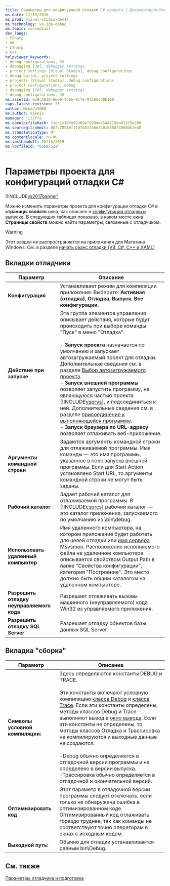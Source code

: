 ```yaml
---
title: Параметры для конфигураций отладки C# проекта | Документация Майкрософт
ms.date: 11/15/2016
ms.prod: visual-studio-dev14
ms.technology: vs-ide-debug
ms.topic: conceptual
dev_langs:
- FSharp
- VB
- CSharp
- C++
helpviewer_keywords:
- debug configurations, C#
- debugging [J#], debugger settings
- project settings [Visual Studio], debug configurations
- debug builds, project settings
- projects [Visual Studio], debug configurations
- project configurations, debug
- debugging [C#], debugger settings
- debug configurations, J#
ms.assetid: e30ca810-66e9-4d6e-9cf6-9f285cd0b100
caps.latest.revision: 25
author: MikeJo5000
ms.author: mikejo
manager: jillfra
ms.openlocfilehash: f1ec1c18fe92409a72994e4544215da01325d209
ms.sourcegitcommit: 08fc78516f1107b83f46e2401888df4868bb1e40
ms.translationtype: MT
ms.contentlocale: ru-RU
ms.lasthandoff: 05/15/2019
ms.locfileid: "65687522"
---
```

# <a name="project-settings-for--c-debug-configurations"></a>Параметры проекта для конфигураций отладки C#
[!INCLUDE[vs2017banner](../includes/vs2017banner.md)]

Можно изменить параметры проекта для конфигурации отладки C# в **страницы свойств** окна, как описано в [конфигурации отладки и выпуска](../debugger/how-to-set-debug-and-release-configurations.md). В следующих таблицах показано, в каком месте окна **Страницы свойств** можно найти параметры, связанные с отладчиком.  
  
> [!WARNING]
> Этот раздел не распространяется на приложения для Магазина Windows. См. в разделе [начать сеанс отладки (VB, C#, C++ и XAML)](../debugger/start-a-debugging-session-for-a-store-app-in-visual-studio-vb-csharp-cpp-and-xaml.md)  
  
## <a name="BKMK_Debug_tab"></a> Вкладки отладчика  
  
|**Параметр**|**Описание**|  
|-----------------|---------------------|  
|**Конфигурация**|Устанавливает режим для компиляции приложения. Выберите: **Активная (отладка)**, **Отладка**, **Выпуск**, **Все конфигурации**.|  
|**Действие при запуске**|Эта группа элементов управления описывает действия, которые будут происходить при выборе команды "Пуск" в меню "Отладка".<br /><br /> -   **Запуск проекта** назначается по умолчанию и запускает автозагружаемый проект для отладки. Дополнительные сведения см. в разделе [Выбор автозагружаемого проекта](https://msdn.microsoft.com/222e3f32-a6fe-4941-bf37-6b2a921129fd).<br />-   **Запуск внешней программы** позволяет запустить программу, не являющуюся частью проекта [!INCLUDE[vsprvs](../includes/vsprvs-md.md)], и подсоединиться к ней. Дополнительные сведения см. в разделе [присоединение к выполняющейся программе](https://msdn.microsoft.com/636d0a52-4bfd-48d2-89ad-d7b9ca4dc4f4).<br />-   **Запуск браузера по URL-адресу** позволяет отлаживать веб-приложение.|  
|**Аргументы командной строки**|Задаются аргументы командной строки для отлаживаемой программы. Имя команды — это имя программы, указанное в поле запуска внешней программы. Если для Start Action установлено Start URL, то аргументы командной строки не могут быть заданы.|  
|**Рабочий каталог**|Задает рабочий каталог для отлаживаемой программы. В [!INCLUDE[csprcs](../includes/csprcs-md.md)] рабочий каталог — это каталог приложения, запускаемого по умолчанию из \bin\debug.|  
|**Использовать удаленный компьютер**|Имя удаленного компьютера, на котором приложение будет работать для целей отладки или [имя сервера Msvsmon](https://msdn.microsoft.com/library/55b60ce7-834b-4e83-a10e-fe4248260a4c). Расположение исполняемого файла на удаленном компьютере описывается свойством Output Path в папке "Свойства конфигурации", категория "Построение". Это место должно быть общим каталогом на удаленном компьютере.|  
|**Разрешить отладку неуправляемого кода**|Разрешает отлаживать вызовы машинного (неуправляемого) кода Win32 из управляемого приложения.|  
|**Разрешить отладку SQL Server**|Разрешает отладку объектов базы данных SQL Server.|  
  
## <a name="BKMK_Build_tab"></a> Вкладка "сборка"  
  
|Параметр|Описание|  
|-------------|-----------------|  
|**Символы условной компиляции:**|Здесь определяются константы DEBUG и TRACE.<br /><br /> Эти константы включают условную компиляцию [класса Debug](https://msdn.microsoft.com/library/system.diagnostics.debug.aspx) и [класса Trace](https://msdn.microsoft.com/library/system.diagnostics.trace.aspx). Если эти константы определены, методы классов Debug и Trace выполняют вывод в [окно вывода](../ide/reference/output-window.md). Если эти константы не определены, то методы классов Отладка и Трассировка не компилируются и выходные данные не создаются.<br /><br /> -Debug обычно определяется в отладочной версии программы и не определено в версии выпуска.<br />-Трассировка обычно определяется в отладочной и окончательной версий.|  
|**Оптимизировать код**|Этот параметр в отладочной версии программы следует отключать, если только не обнаружена ошибка в оптимизированном коде. Оптимизированный код отлаживать гораздо труднее, так как команды не соответствуют точно операторам в окнах с исходным кодом.|  
|**Выходной путь:**|Обычно для отладки устанавливается равным bin\Debug.|  
  
## <a name="see-also"></a>См. также  
 [Параметры отладчика и подготовка](../debugger/debugger-settings-and-preparation.md)
